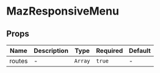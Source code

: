 # MazResponsiveMenu

## Props

<!-- @vuese:MazResponsiveMenu:props:start -->

| Name   | Description | Type    | Required | Default |
| ------ | ----------- | ------- | -------- | ------- |
| routes | -           | `Array` | `true`   | -       |

<!-- @vuese:MazResponsiveMenu:props:end -->
